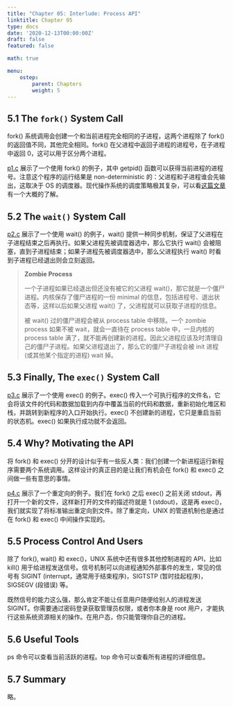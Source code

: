 ```yaml
---
title: "Chapter 05: Interlude: Process API"
linktitle: Chapter 05
type: docs
date: '2020-12-13T00:00:00Z'
draft: false
featured: false

math: true

menu:
    ostep:
        parent: Chapters
        weight: 5
---
```


## 5.1 The `fork()` System Call

fork() 系统调用会创建一个和当前进程完全相同的子进程，这两个进程除了 fork() 的返回值不同，其他完全相同。fork() 在父进程中返回子进程的进程号，在子进程中返回 0，这可以用于区分两个进程。

[p1.c](https://github.com/Kristoff-starling/OSTEP/blob/master/bookcode/Chapter%2005%20-%20cpu_api/p1.c) 展示了一个使用 fork() 的例子，其中 getpid() 函数可以获得当前进程的进程号。注意这个程序的运行结果是 non-deterministic 的：父进程和子进程谁会先输出，这取决于 OS 的调度器。现代操作系统的调度策略极其复杂，可以看[这篇文章](https://linux.cn/article-7325-1.html) 有一个大概的了解。<!-- more -->

## 5.2 The `wait()` System Call

[p2.c](https://github.com/Kristoff-starling/OSTEP/blob/master/bookcode/Chapter%2005%20-%20cpu_api/p2.c) 展示了一个使用 wait() 的例子，wait() 提供一种同步机制，保证了父进程在子进程结束之后再执行。如果父进程先被调度器选中，那么它执行 wait() 会被阻塞，直到子进程结束；如果子进程先被调度器选中，那么父进程执行 wait() 时看到子进程已经退出则会立刻返回。

> **Zombie Process**
>
> 一个子进程如果已经退出但还没有被它的父进程 wait()，那它就是一个僵尸进程。内核保存了僵尸进程的一份 minimal 的信息，包括进程号、退出状态等，这样以后如果父进程 wait() 了，父进程就可以获取子进程的信息。
>
> 被 wait() 过的僵尸进程会被从 process table 中移除。一个 zombie process 如果不被 wait，就会一直待在 process table 中，一旦内核的 process table 满了，就不能再创建新的进程。因此父进程应该及时清理自己的僵尸子进程。如果父进程退出了，那么它的僵尸子进程会被 init 进程 (或其他某个指定的进程) wait 掉。

## 5.3 Finally, The `exec()` System Call

[p3.c](https://github.com/Kristoff-starling/OSTEP/blob/master/bookcode/Chapter%2005%20-%20cpu_api/p3.c) 展示了一个使用 exec() 的例子。exec() 传入一个可执行程序的文件名，它会将该文件的代码和数据加载到内存中覆盖当前的代码和数据，重新初始化堆区和栈，并跳转到新程序的入口开始执行。exec() 不创建新的进程，它只是重启当前的状态机。exec() 如果执行成功就不会返回。

## 5.4 Why? Motivating the API

将 fork() 和 exec() 分开的设计似乎有一些反人类：我们创建一个新进程运行新程序需要两个系统调用。这样设计的真正目的是让我们有机会在 fork() 和 exec() 之间做一些有意思的事情。

[p4.c](https://github.com/Kristoff-starling/OSTEP/blob/master/bookcode/Chapter%2005%20-%20cpu_api/p4.c) 展示了一个重定向的例子。我们在 fork() 之后 exec() 之前关闭 stdout，再打开一个新的文件，这样新打开的文件的描述符就是 1 (stdout)，这是再 exec()，我们就实现了将标准输出重定向到文件。除了重定向，UNIX 的管道机制也是通过在 fork() 和 exec() 中间操作实现的。

## 5.5 Process Control And Users

除了 fork(), wait() 和 exec()，UNIX 系统中还有很多其他控制进程的 API，比如 kill() 用于给进程发送信号。信号机制可以向进程通知外部事件的发生，常见的信号有 SIGINT (interrupt，通常用于结束程序)，SIGTSTP (暂时挂起程序)，SIGSEGV (段错误) 等。

既然信号的能力这么强，那么肯定不能让任意用户随便给别人的进程发送 SIGINT。你需要通过密码登录获取管理员权限，或者你本身是 root 用户，才能执行这些系统资源相关的操作。在用户态，你只能管理你自己的进程。

## 5.6 Useful Tools

ps 命令可以查看当前活跃的进程。top 命令可以查看所有进程的详细信息。

## 5.7 Summary

略。